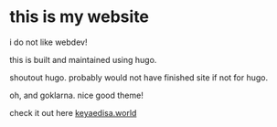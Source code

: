 # this is my website

i do not like webdev!

this is built and maintained using hugo.

shoutout hugo. probably would not have finished site if not for hugo.

oh, and goklarna. nice good theme!

check it out here [keyaedisa.world](https://keyaedisa.world)
